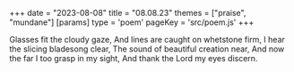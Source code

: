 +++
date = "2023-08-08"
title = "08.08.23"
themes = ["praise", "mundane"]
[params]
  type = 'poem'
  pageKey = 'src/poem.js'
+++

Glasses fit the cloudy gaze,
And lines are caught on whetstone firm,
I hear the slicing bladesong clear,
The sound of beautiful creation near,
And now the far I too grasp in my sight,
And thank the Lord my eyes discern.
